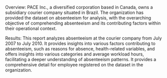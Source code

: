 Overview: PACE Inc., a diversified corporation based in Canada, owns a subsidiary courier company situated in Brazil. The organization has provided the dataset on absenteeism for analysis, with the overarching objective of comprehending absenteeism and its contributing factors within their operational context.

Results: This report analyzes absenteeism at the courier company from July 2007 to July 2010. It provides insights into various factors contributing to absenteeism, such as reasons for absence, health-related variables, and offers insights into various categories and average workload hours, facilitating a deeper understanding of absenteeism patterns. It provides a comprehensive detail for employee registered on the dataset in the organization.
